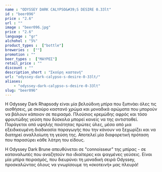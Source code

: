 ```yaml
---
name : "ODYSSEY DARK CALYPSO&#39;S DESIRE 0.33lt"
id : "beer096"
price : "2.6"
url : ""
image : "beer096.jpg"
price : "2.6"
language : "gr"
alchohol : "5%"
product_types :  ["bottle"]
breweries :  [""]
promotion : ""
beer_types :  ["ΜΑΥΡΕΣ"]
retail_price : ""
discount : ""
description_short : "Σκούρη καστανή"
url: "odyssey-dark-calypso-s-desire-0-33lt/"
aliases: 
    - "odyssey-dark-calypso-s-desire-0-33lt"
slug: "beer096"
---
```


Η Odyssey Dark Rhapsody είναι μία βελούδινη μπίρα που ξυπνάει όλες τις αισθήσεις, με σκούρο καστανό χρώμα και μοναδικά αρώματα που μπορούν να βάλουν κάποιον σε πειρασμό. Πλούσιος κρεμώδης αφρός και τόσο φρουτώδης γεύση που δύσκολα μπορεί κανείς να της αντισταθεί. Παράγεται από υψηλής ποιότητας πρώτες ύλες, μέσα από μια εξειδικευμένη διαδικασία παραγωγής που την κάνουν να ξεχωρίζει και να διατηρεί αναλλοίωτη τη γεύση της. Αποτελεί μία διαφορετική πρόταση που παρασύρει κάθε λάτρη του είδους.

Η Odyssey Dark Brune απευθύνεται σε &quot;connoisseur&quot; της μπίρας - σε καταναλωτές που αναζητούν πιο ιδιαίτερες και ψαγμένες γεύσεις. Είναι μία μπίρα πειρασμός, που διευρύνει τη μοναδική σειρά Odyssey, προσκαλώντας όλους να γνωρίσουμε τη «σκοτεινή» μας πλευρά!